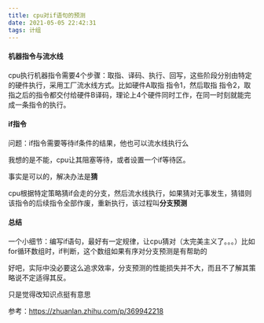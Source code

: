 ```yaml
---
title: cpu对if语句的预测
date: 2021-05-05 22:42:31
tags: 计组
---
```


#### 机器指令与流水线

cpu执行机器指令需要4个步骤：取指、译码、执行、回写，这些阶段分别由特定的硬件执行，采用工厂流水线方式。比如硬件A取指 指令1，然后取指 指令2，取指之后的指令都交付给硬件B译码，理论上4个硬件同时工作，在同一时刻就能完成一条指令的执行。



#### if指令

问题：if指令需要等待if条件的结果，他也可以流水线执行么

我想的是不能，cpu让其阻塞等待，或者设置一个if等待区。

事实是可以的，解决办法是**猜**

cpu根据特定策略猜if会走的分支，然后流水线执行，如果猜对无事发生，猜错则该指令的后续指令全部作废，重新执行，该过程叫**分支预测**



#### 总结

一个小细节：编写if语句，最好有一定规律，让cpu猜对（太完美主义了。。。）比如for循环数组时，if判断，这个数组如果有序对分支预测是有帮助的

好吧，实际中没必要这么追求效率，分支预测的性能损失并不大，而且不了解其策略说不定适得其反。

只是觉得改知识点挺有意思

参考：https://zhuanlan.zhihu.com/p/369942218